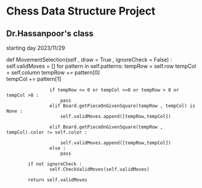 # Chess Data Structure Project
## Dr.Hassanpoor's class
starting day 2023/11/29


def MovementSelection(self , draw = True , ignoreCheck = False) :
            self.validMoves = [] 
            for pattern in self.patterns:
                    tempRow = self.row
                    tempCol =  self.column
                    tempRow += pattern[0]  
                    tempCol += pattern[1]     
                         
                    if tempRow <= 0 or tempCol <=0 or tempRow > 8 or tempCol >8 :
                        pass 
                    elif Board.getPieceOnGivenSquare(tempRow , tempCol) is None :  
                        self.validMoves.append([tempRow,tempCol])
                            
                    elif Board.getPieceOnGivenSquare(tempRow , tempCol).color != self.color :
                            
                        self.validMoves.append([tempRow,tempCol])  
                    else :
                        pass
                    
            if not ignoreCheck :       
                    self.CheckValidMoves(self.validMoves) 
         
            return self.validMoves   